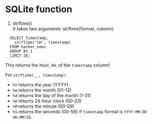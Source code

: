 
# SQLite function

1. strftime()\
It takes two arguments:
strftime(format, column)
```
  SELECT timestamp,
    strftime('%H', timestamp)
  FROM hacker_news
  GROUP BY 1
  LIMIT 20;
```
This returns the hour, ```HH```, of the ```timestamp``` column!

For ```strftime(__, timestamp)```:

- ```%Y``` returns the year (YYYY)
- ```%m``` returns the month (01-12)
- ```%d``` returns the day of the month (1-31)
- ```%H``` returns 24-hour clock (00-23)
- ```%M``` returns the minute (00-59)
- ```%S``` returns the seconds (00-59)
if ```timestamp``` format is ```YYYY-MM-DD HH:MM:SS```.
